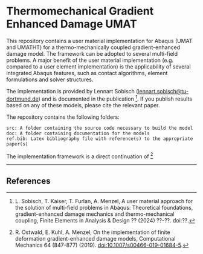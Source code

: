 # Thermomechanical Gradient Enhanced Damage UMAT
This repository contains a user material implementation for Abaqus (UMAT and UMATHT) for a thermo-mechanically coupled gradient-enhanced damage model. The framework can be adopted to several multi-field problems. 
A major benefit of the user material implementation (e.g. compared to a user element implementation) is the applicability of several integrated Abaqus features, such as contact algorithms, element formulations and solver structures. 

The implementation is provided by Lennart Sobisch (<lennart.sobisch@tu-dortmund.de>) and is documented in the publication  [^1].
If you publish results based on any of these models, please cite the relevant paper.

The repository contains the following folders:

    src: A folder containing the source code necessary to build the model
    doc: A folder containing documentation for the models
    ref.bib: Latex bibliography file with reference(s) to the appropriate paper(s)

The implementation framework is a direct continuation of [^2]

---
## References
[^1]: L. Sobisch, T. Kaiser, T. Furlan, A. Menzel, A user material approach for the solution of multi-field problems in Abaqus: Theoretical foundations, gradient-enhanced damage mechanics and thermo-mechanical coupling, Finite Elements in Analysis & Design ?? (2024) ??-??. doi:??.
[^2]: R. Ostwald, E. Kuhl, A. Menzel, On the implementation of finite deformation gradient-enhanced damage models, Computational Mechanics 64 (847-877) (2019). <doi:10.1007/s00466-019-01684-5>.
